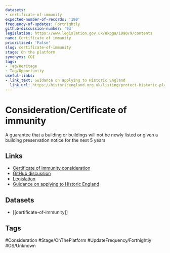 ```yaml
---
datasets:
- certificate-of-immunity
expected-number-of-records: '190'
frequency-of-updates: Fortnightly
github-discussion-number: '93'
legislation: https://www.legislation.gov.uk/ukpga/1990/9/contents
name: Certificate of immunity
prioritised: 'False'
slug: certificate-of-immunity
stage: On the platform
synonyms: COI
tags:
- Tag/Heritage
- Tag/Opportunity
useful-links:
- link_text: Guidance on applying to Historic England
  link_url: https://historicengland.org.uk/listing/protect-historic-places/building-preservation-notices-and-certificates-of-immunity/#COIs
---
```


# Consideration/Certificate of immunity

A guarantee that a building or buildings will not be newly listed or given a building preservation notice for the next 5 years

## Links

* [Certificate of immunity consideration](https://design.planning.data.gov.uk/planning-consideration/certificate-of-immunity)
* [GitHub discussion](https://github.com/digital-land/data-standards-backlog/discussions/93)
* [Legislation](https://www.legislation.gov.uk/ukpga/1990/9/contents)
* [Guidance on applying to Historic England](https://historicengland.org.uk/listing/protect-historic-places/building-preservation-notices-and-certificates-of-immunity/#COIs)

## Datasets

* [[certificate-of-immunity]]

## Tags

#Consideration #Stage/OnThePlatform #UpdateFrequency/Fortnightly #OS/Unknown